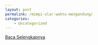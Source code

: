 ```yaml
---
layout: post
permalink: /mimpi-ular-waktu-mengandung/
categories:
    - Uncategorized
---
```


[Baca Selengkapnya](/02)